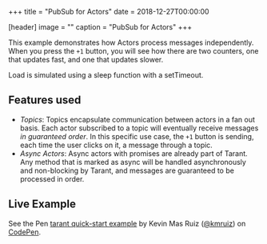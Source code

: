 +++
title = "PubSub for Actors"
date = 2018-12-27T00:00:00

[header]
image = ""
caption = "PubSub for Actors"
+++

This example demonstrates how Actors process messages independently. When you press the `+1` button, you will see how
there are two counters, one that updates fast, and one that updates slower.

Load is simulated using a sleep function with a setTimeout.

## Features used

* *Topics*: Topics encapsulate communication between actors in a fan out basis. Each actor subscribed to a topic will
eventually receive messages *in guaranteed order*. In this specific use case, the `+1` button is sending, each time
the user clicks on it, a message through a topic.
* *Async Actors*: Async actors with promises are already part of Tarant. Any method that is marked as async will be
handled asynchronously and non-blocking by Tarant, and messages are guaranteed to be processed in order.

## Live Example

<p data-height="606" data-theme-id="0" data-slug-hash="GPvGEX" data-default-tab="js,result" data-user="kmruiz" data-pen-title="tarant quick-start example" class="codepen">See the Pen <a href="https://codepen.io/kmruiz/pen/GPvGEX/">tarant quick-start example</a> by Kevin Mas Ruiz (<a href="https://codepen.io/kmruiz">@kmruiz</a>) on <a href="https://codepen.io">CodePen</a>.</p>
<script async src="https://static.codepen.io/assets/embed/ei.js"></script>